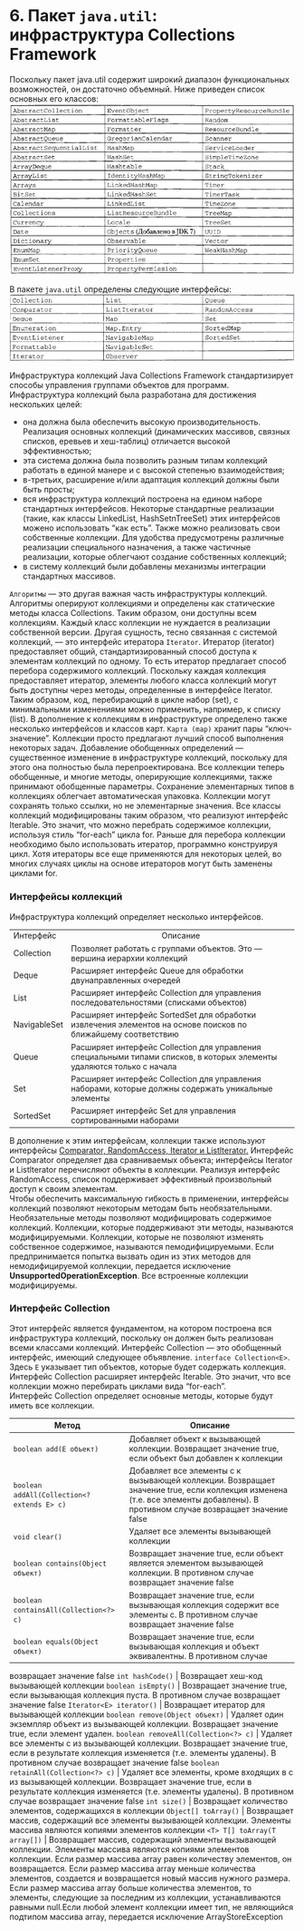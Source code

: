 # 6. Пакет `java.util`: инфраструктура Collections Framework
Поскольку пакет java.util содержит широкий диапазон функциональных возможностей, он достаточно объемный. Ниже приведен список основных его классов:
![](https://github.com/maks-1987/JavaNotes/blob/master/resources/CollectClass.png)

В пакете `java.util` определены следующие интерфейсы:
![](https://github.com/maks-1987/JavaNotes/blob/master/resources/CollectInterface.png)

  Инфраструктура коллекций Java Collections Framework стандартизирует способы 
управления группами объектов для программ. Инфраструктура коллекций была разработана для достижения нескольких целей:
- она должна была обеспечить высокую производительность. Реализация основных коллекций (динамических массивов, связных списков, еревьев и хеш-таблиц) отличается высокой эффективностью;
- эта система должна была позволить разным типам коллекций работать в единой манере и с высокой степенью взаимодействия;
- в-третьих, расширение и/или адаптация коллекций должны были быть просты;
- вся инфраструктура коллекций построена на едином наборе стандартных интерфейсов. Некоторые стандартные реализации (такие, как классы LinkedList, HashSetnTreeSet) этих интерфейсов можено использовать “как есть”. Также можно реализовать свои собственные коллекции. Для удобства предусмотрены различные реализации специального назначения, а также частичные реализации, которые 
облегчают создание собственных коллекций;
- в систему коллекций были добавлены механизмы интеграции стандартных массивов.

`Алгоритмы` — это другая важная часть инфраструктуры коллекций. Алгоритмы оперируют коллекциями и определены как статические  методы  класса Collections. Таким образом, они доступны всем коллекциям. Каждый класс коллекции не нуждается в реализации собственной версии. Другая сущность, тесно связанная с системой коллекций, — это интерфейс итератора `Iterator`. Итератор (iterator) предоставляет общий, стандартизированный способ доступа к элементам коллекций по одному. То есть итератор предлагает способ перебора содержимого коллекций. Поскольку каждая коллекция предоставляет итератор, элементы любого класса коллекций могут быть доступны через методы, определенные в интерфейсе Iterator. Таким образом, код, перебирающий в цикле набор (set), с минимальными изменениями можно применить, например, к списку (list).
В дополнение к коллекциям в инфраструктуре определено также несколько интерфейсов и классов карт. `Карта (mар)` хранит пары “ключ-значение”. Коллекции просто предлагают лучший способ выполнения некоторых задач.
Добавление обобщенных определений — существенное изменение в инфраструктуре коллекций, поскольку для этого она полностью была  перепроектирована. Все коллекции теперь обобщенные, и многие методы, оперирующие коллекциями, также принимают обобщенные параметры.
Сохранение элементарных типов в коллекциях облегчает автоматическая упаковка. Коллекции могут сохранять только ссылки, но не элементарные значения. 
Все классы коллекций модифицированы таким образом, что реализуют интерфейс Iterable. Это значит, что можно перебрать содержимое  коллекции, используя стиль “for-each” цикла for. Раньше для перебора коллекции необходимо было использовать итератор, программно 
конструируя цикл. Хотя итераторы все еще применяются для некоторых целей, во многих случаях циклы на основе итераторов могут быть заменены циклами for. 
### Интерфейсы коллекций
<p>Инфраструктура коллекций определяет несколько интерфейсов. <br>
  <table>
    <tr>
      <td>Интерфейс</td>
      <td align="center">Описание</td>
    </tr>
    <tr>
      <td>Collection</td>
      <td>Позволяет работать с группами объектов. Это — вершина иерархии коллекций</td>
    </tr>
    <tr>
      <td>Deque</td>
      <td>Расширяет интерфейс Queue для обработки двунаправленных очередей</td>
    </tr>
    <tr>
      <td>List</td>
      <td>Расширяет интерфейс Collection для управления последовательностями (списками объектов)</td>
    </tr>
    <tr>
      <td>NavigableSet</td>
      <td>Расширяет интерфейс SortedSet для обработки извлечения элементов на основе поисков по ближайшему соответствию</td>
    </tr>
    <tr>
      <td>Queue</td>
      <td>Расширяет интерфейс Collection для управления специальными типами списков, в которых элементы удаляются только с начала</td>
    </tr>
    <tr>
      <td>Set</td>
      <td>Расширяет интерфейс Collection для управления наборами, которые должны содержать уникальные элементы</td>
    </tr>
    <tr>
      <td>SortedSet</td>
      <td>Расширяет интерфейс Set для управления сортированными наборами</td>
    </tr>
  </table>
</p>
В дополнение к этим интерфейсам, коллекции также используют интерфейсы <ins>Comparator, RandomAccess, Iterator и Listlterator.</ins> 
Интерфейс Comparator определяет два сравниваемых объекта; интерфейсы Iterator и Listlterator перечисляют объекты в коллекции. Реализуя интерфейс RandomAccess, список поддерживает эффективный произвольный доступ к своим элементам. </br>
Чтобы обеспечить максимальную гибкость в применении, интерфейсы коллекций позволяют некоторым методам быть необязательными.  Необязательные методы позволяют модифицировать содержимое коллекций. Коллекции, которые поддерживают эти методы, называются модифицируемыми. Коллекции, которые не позволяют изменять собственное содержимое, называются пемодифицируемыми. Если предпринимается попытка вызвать один из этих методов для немодифицируемой коллекции, передается исключение <b>UnsupportedOperationException</b>. Все встроенные коллекции модифицируемы.

### Интерфейс Collection
Этот интерфейс является фундаментом, на котором построена вся инфраструктура коллекций, поскольку он должен быть реализован всеми классами коллекций. Интерфейс Collection — это обобщенный интерфейс, имеющий следующее объявление. `interface Collection<E>`. Здесь `Е` указывает тип объектов, которые будет содержать коллекция. Интерфейс Collection расширяет  интерфейс  Iterable. Это значит, что все коллекции можно перебирать циклами вида “for-each”.</br> Интерфейс Collection определяет основные методы, которые будут иметь все коллекции.

Метод | Описание
---|---
`boolean add(E объект)` | Добавляет объект к вызывающей коллекции. Возвращает значение true, если объект был добавлен к коллекции
`boolean addAll(Collection<? extends E> c)` | Добавляет все элементы с к вызывающей коллекции. Возвращает значение true, если коллекция изменена (т.е. все элементы добавлены). В противном случае возвращает значение false
`void clear()` | Удаляет все элементы вызывающей коллекции
`boolean contains(Object объект)` | Возвращает значение true, если объект является элементом вызывающей коллекции. В противном случае возвращает значение false
`boolean containsAll(Collection<?> c)` | Возвращает значение true, если вызывающая коллекция содержит все элементы с. В противном случае возвращает значение false
`boolean equals(Object объект)` | Возвращает значение true, если вызывающая коллекция и объект эквивалентны. В противном случае 
возвращает значение false
`int hashCode()` | Возвращает хеш-код вызывающей коллекции
`boolean isEmpty()` | Возвращает значение true, если вызывающая коллекция пуста. В противном случае возвращает значение false
`Iterator<E> iterator()` | Возвращает итератор для вызывающей коллекции
`boolean remove(Object объект)` | Удаляет один экземпляр объект из вызывающей коллекции. Возвращает значение true, если элемент удален. 
`boolean removeAll(Collection<?> c)` | Удаляет все элементы с из вызывающей коллекции. Возвращает значение true, если в результате коллекция изменяется (т.е. элементы удалены). В противном случае возвращает значение false
`boolean retainAll(Collection<?> c)` | Удаляет все элементы, кроме входящих в с из вызывающей коллекции. Возвращает значение true, если в результате коллекция изменяется (т.е. элементы удалены). В противном случае возвращает значение false
`int size()` | Возвращает количество элементов, содержащихся в коллекции
`Object[] toArray()` | Возвращает массив, содержащий все элементы вызывающей коллекции. Элементы массива являются копиями элементов коллекции
`<T> T[] toArray(T array[])` | Возвращает массив, содержащий элементы вызывающей коллекции. Элементы массива являются копиями элементов коллекции. Если размер массива array равен количеству элементов, он возвращается. Если размер массива array меньше количества элементов, создается и возвращается новый массив нужного размера. Если размер массива array больше количества элементов, то элементы, следующие за последним из коллекции, устанавливаются равными null.Если любой элемент коллекции имеет тип, не являющийся подтипом массива array, передается исключение ArrayStoreException
  





